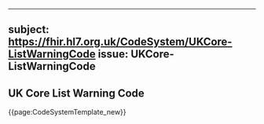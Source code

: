
---
subject: https://fhir.hl7.org.uk/CodeSystem/UKCore-ListWarningCode
issue: UKCore-ListWarningCode
---
## UK Core List Warning Code

{{page:CodeSystemTemplate_new}}
    
